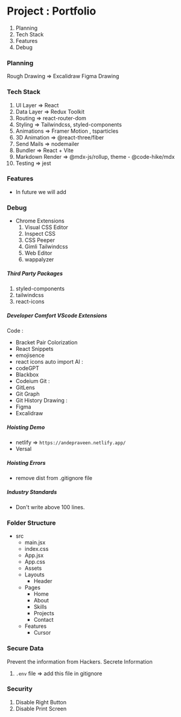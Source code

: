 # Project : Portfolio

1. Planning
2. Tech Stack
3. Features
4. Debug

### Planning
Rough Drawing => Excalidraw
Figma Drawing

### Tech Stack
1. UI Layer => React
2. Data Layer => Redux Toolkit
3. Routing => react-router-dom
4. Styling => Tailwindcss, styled-components
5. Animations => Framer Motion , tsparticles
6. 3D Animation => @react-three/fiber
7. Send Mails => nodemailer
8. Bundler => React + Vite
9. Markdown Render => @mdx-js/rollup, theme - @code-hike/mdx
10. Testing => jest

### Features
* In future we will add 

### Debug
* Chrome Extensions
    1. Visual CSS Editor
    2. Inspect CSS
    3. CSS Peeper
    4. Gimli Tailwindcss
    5. Web Editor
    6. wappalyzer 

##### Third Party Packages
1. styled-components 
2. tailwindcss
3. react-icons

##### Developer Comfort VScode Extensions
Code : 
   * Bracket Pair Colorization
   * React Snippets
   * emojisence
   * react icons auto import
AI : 
   * codeGPT
   * Blackbox
   * Codeium
Git :
   * GitLens
   * Git Graph
   * Git History 
Drawing :
   * Figma  
   * Excalidraw 

##### Hoisting Demo
* netlify => `https://andepraveen.netlify.app/`
* Versal


##### Hoisting Errors
* remove dist from .gitignore file

##### Industry Standards 
* Don't write above 100 lines.

### Folder Structure
* src
   - main.jsx
   - index.css
   - App.jsx
   - App.css
   * Assets
   * Layouts
        - Header
   * Pages
        - Home
        - About
        - Skills
        - Projects
        - Contact
   * Features  
        - Cursor

### Secure Data
Prevent the information from Hackers.
Secrete Information
1. `.env` file => add this file in gitignore

### Security
1. Disable Right Button
2. Disable Print Screen 
